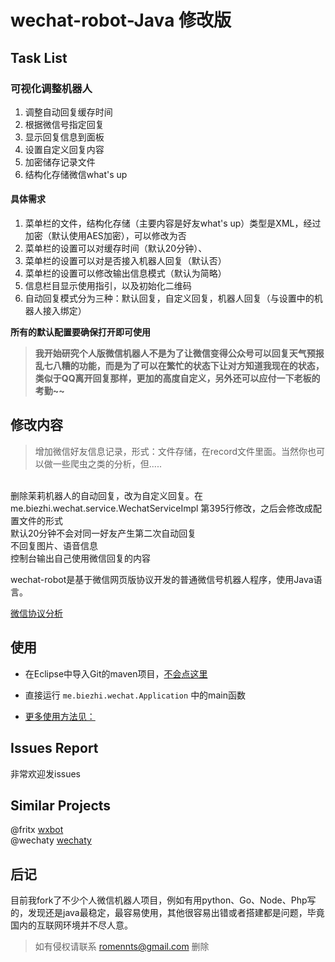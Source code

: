 # wechat-robot-Java 修改版

## Task List

### 可视化调整机器人

1. 调整自动回复缓存时间
2. 根据微信号指定回复
3. 显示回复信息到面板
4. 设置自定义回复内容
5. 加密储存记录文件
6. 结构化存储微信what's up

#### 具体需求

1. 菜单栏的文件，结构化存储（主要内容是好友what's up）类型是XML，经过加密（默认使用AES加密），可以修改为否
2. 菜单栏的设置可以对缓存时间（默认20分钟）、
3. 菜单栏的设置可以对是否接入机器人回复（默认否）
4. 菜单栏的设置可以修改输出信息模式（默认为简略）
5. 信息栏目显示使用指引，以及初始化二维码
6. 自动回复模式分为三种：默认回复，自定义回复，机器人回复（与设置中的机器人接入绑定）

**所有的默认配置要确保打开即可使用**

> **我开始研究个人版微信机器人不是为了让微信变得公众号可以回复天气预报乱七八糟的功能，而是为了可以在繁忙的状态下让对方知道我现在的状态，类似于QQ离开回复那样，更加的高度自定义，另外还可以应付一下老板的考勤~~**

## 修改内容

> 增加微信好友信息记录，形式：文件存储，在record文件里面。当然你也可以做一些爬虫之类的分析，但.....
<br>
删除茉莉机器人的自动回复，改为自定义回复。在me.biezhi.wechat.service.WechatServiceImpl  第395行修改，之后会修改成配置文件的形式<br>
默认20分钟不会对同一好友产生第二次自动回复<br>
不回复图片、语音信息<br>
控制台输出自己使用微信回复的内容


wechat-robot是基于微信网页版协议开发的普通微信号机器人程序，使用Java语言。

[微信协议分析](doc/protocol.md)

## 使用
* 在Eclipse中导入Git的maven项目，[不会点这里 ](http://www.cnblogs.com/lpshou/p/3199243.html)

* 直接运行 `me.biezhi.wechat.Application` 中的main函数

* [更多使用方法见：](https://github.com/biezhi/wechat-robot/blob/master/README.md)

## Issues Report

非常欢迎发issues

## Similar Projects
@fritx [wxbot](https://github.com/fritx/wxbot)  
@wechaty [wechaty](https://github.com/wechaty/wechaty)  

## 后记
目前我fork了不少个人微信机器人项目，例如有用python、Go、Node、Php写的，发现还是java最稳定，最容易使用，其他很容易出错或者搭建都是问题，毕竟国内的互联网环境并不尽人意。

> 如有侵权请联系 romennts@gmail.com 删除
